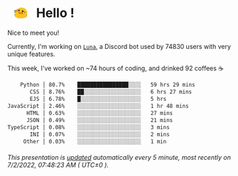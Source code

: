 <h1>   <img src="./spoinky.gif" style="vertical-align:middle;" width="30px">   Hello ! </h1>

Nice to meet you!

Currently, I'm working on <a href='https://github.com/Asgarrrr/Luna'>`Luna`</a>, a Discord bot used by 74830 users with very unique features.

This week, I've worked on ~74 hours of coding, and drinked 92 coffees ☕

```
    Python │ 80.7%    ████████████████░░░░   59 hrs 29 mins
       CSS │ 8.76%    ██░░░░░░░░░░░░░░░░░░   6 hrs 27 mins
       EJS │ 6.78%    █░░░░░░░░░░░░░░░░░░░   5 hrs
JavaScript │ 2.46%    ░░░░░░░░░░░░░░░░░░░░   1 hr 48 mins
      HTML │ 0.63%    ░░░░░░░░░░░░░░░░░░░░   27 mins
      JSON │ 0.49%    ░░░░░░░░░░░░░░░░░░░░   21 mins
TypeScript │ 0.08%    ░░░░░░░░░░░░░░░░░░░░   3 mins
       INI │ 0.07%    ░░░░░░░░░░░░░░░░░░░░   2 mins
     Other │ 0.03%    ░░░░░░░░░░░░░░░░░░░░   1 min
```

###### This presentation is [updated](https://github.com/Asgarrrr) automatically every 5 minute, most recently on 7/2/2022, 07:48:23 AM ( UTC±0 ).